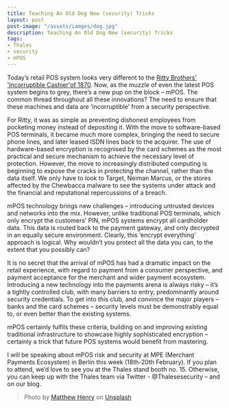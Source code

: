 ```yaml
---
title: Teaching An Old Dog New (security) Tricks
layout: post
post-image: "/assets/iamges/dog.jpg"
description: Teaching An Old Dog New (security) Tricks
tags:
- Thales
- security
- mPOS
---
```


Today’s retail POS system looks very different to the [Ritty Brothers' 'Incorruptible Cashier'of 1870](http://www.americantable.org/2011/11/today-in-history-rittys-incorruptible-cashier-1879/). Now, as the muzzle of even the latest POS system begins to grey, there’s a new pup on the block – mPOS. The common thread throughout all these innovations? The need to ensure that these machines and data are ‘incorruptible’ from a security perspective.

For Ritty, it was as simple as preventing dishonest employees from pocketing money instead of depositing it. With the move to software-based POS terminals, it became much more complex, bringing the need to secure phone lines, and later leased ISDN lines back to the acquirer. The use of hardware-based encryption is recognised by the card schemes as the most practical and secure mechanism to achieve the necessary level of protection. However, the move to increasingly distributed computing is beginning to expose the cracks in protecting the channel, rather than the data itself. We only have to look to Target, Neiman Marcus, or the stores affected by the Chewbacca malware to see the systems under attack and the financial and reputational repercussions of a breach.

mPOS technology brings new challenges – introducing untrusted devices and networks into the mix. However, unlike traditional POS terminals, which only encrypt the customers’ PIN, mPOS systems encrypt all cardholder data. This data is routed back to the payment gateway, and only decrypted in an equally secure environment. Clearly, this ‘encrypt everything’ approach is logical. Why wouldn’t you protect all the data you can, to the extent that you possibly can?

It is no secret that the arrival of mPOS has had a dramatic impact on the retail experience, with regard to payment from a consumer perspective, and payment acceptance for the merchant and wider payment ecosystem. Introducing a new technology into the payments arena is always risky – it’s a tightly controlled club, with many barriers to entry, predominantly around security credentials. To get into this club, and convince the major players – banks and the card schemes – security levels must be demonstrably equal to, or even better than the existing systems.

mPOS certainly fulfils these criteria, building on and improving existing traditional infrastructure to showcase highly sophisticated encryption – certainly a trick that future POS systems would benefit from mastering.

I will be speaking about mPOS risk and security at MPE (Merchant Payments Ecosystem) in Berlin this week (18th-20th February). If you plan to attend, we’d love to see you at the Thales stand booth no. 15. Otherwise, you can keep up with the Thales team via Twitter - @Thalesesecurity – and on our blog.

> Photo by <a href="https://unsplash.com/@matthewhenry?utm_source=unsplash&utm_medium=referral&utm_content=creditCopyText">Matthew Henry</a> on <a href="https://unsplash.com/s/photos/sleepy-dog?utm_source=unsplash&utm_medium=referral&utm_content=creditCopyText">Unsplash</a>
  